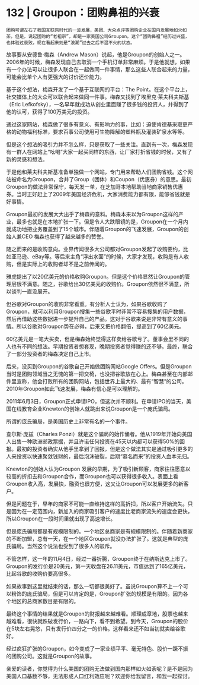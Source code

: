 # 132 | Groupon：团购鼻祖的兴衰

    团购可谓左右了我国互联网时代的一波发展，美团、大众点评等团购企业在国内发展地如火如荼。但是，说起团购的“老祖宗”，却是一家美国公司Groupon。这个“团购鼻祖”经历过兴盛，也体验过衰败，现在看起来则是“浪潮”过去之后不温不火的状态。

故事要从安德鲁·梅森（Andrew Mason）说起，他是Groupon的创始人之一。2006年的时候，梅森发现自己去取消一个手机订单非常麻烦。于是他就想，如果有一个办法可以让很多人联合在一起做同一件事情，那么这些人联合起来的力量，可能会比单个人有更强大的讨价还价能力。

基于这个想法，梅森开发了一个基于互联网的平台：The Point。在这个平台上，社交媒体上的大众可以联合起来做同一件事。梅森又找到了埃里克·莱夫科夫斯基（Eric Lefkofsky），一名早年就成功从创业里面赚了很多钱的投资人，并得到了他的认可，获得了100万美元的投资。

通过这家网站，梅森做了很多有意义、有影响力的事，比如：迫使肯德基采取更严格的动物福利标准，要求百事公司使用可生物降解的塑料瓶及灌装矿泉水等等。

但是这个想法的吸引力并不怎么样，只是获取了一些关注。直到有一次，梅森发现有一群人在网站上“吆喝”大家一起买同样的东西，让厂家打折省钱的时候，又有了新的灵感和想法。

于是他和莱夫科夫斯基准备单独做一个网站，专门用来帮助人们团购省钱。这个网站被命名为Groupon，合并了Group（团体）和Coupon（优惠券）的意思。最初Groupon的做法非常保守，每天发一单，在芝加哥本地帮助当地商家销售优惠券。当时正好赶上了2009年美国经济危机，大家消费能力都有限，能够省钱就是好事情。

Groupon最初的发展大大出乎了梅森的意料。梅森本来以为Groupon这样的产业，最多也就是在本地扩张一下。但是令人大跌眼镜的是，Groupon在一个月内就成功地把业务覆盖到了15个城市。伴随着Groupon的飞速发展，Groupon的创始人兼CEO 梅森也获得了越来越多的赞誉。

随之而来的是收购意向。业界传闻很多大公司都对Groupon发起了收购要约，比如亚马逊、eBay等。等后来主角“浮出水面”的时候，大家才发现，收购是有人收购，但是实际上的收购者却不是之前传闻的。

雅虎提出了以20亿美元的价格收购Groupon。但是这个价格显然让Groupon的管理层很不满意。随之，谷歌给出30亿美元的收购价。Groupon依然很不满意，所以谈判一直没展开。

但谷歌对Groupon的收购非常看重。有分析人士认为，如果谷歌收购了Groupon，就可以利用Groupon搜集一些谷歌平时非常不容易搜集的用户数据，然后再借助这些数据进一步提升自己的产品。这对于谷歌来说是非常有意义的事情。所以谷歌对Groupon势在必得，后来又把价格翻倍，提高到了60亿美元。

60亿美元是一笔大买卖，但是梅森始终觉得这样卖给谷歌亏了。董事会里不同的人也有不同的想法。早期投资者想套现，晚期投资者觉得赚的还不够。最终，联合了一部分投资者的梅森决定自己上市。

后来，没买到Groupon的谷歌自己开始做团购网站Google Offers。但是Groupon当时是团购领域当之无愧的第一把交椅，也没把谷歌放在心上。梅森甚至在内部邮件里宣称，他会打败所有的团购网站，包括世界上最大的、最有“智慧”的公司。2010年Groupon如此飞速发展，梅森有信心是可以理解的。

2011年6月3日，Groupon正式申请IPO，但这次并不顺利。在申请IPO的当天，美国在线教育企业Knewton的创始人就跳出来说Groupon是一个庞氏骗局。

所谓的庞氏骗局，是美国历史上非常有名的一个事件。

查尔斯·庞兹（Charles Ponzi）就是这个骗局的始作俑者。他从1919年开始向美国人出售一种欧洲邮政票据，并且许诺任何投资在45天以内都可以获得50%的回报。最初的投资者确实从他手里拿到了回报，但是这个做法其实是通过吸引更多的人来投资以快速聚敛钱财的，最后泡沫破裂，后期“慕名而来”的投资人血本无归。

Knewton的创始人认为Groupon 发展的早期，为了吸引新顾客，商家往往愿意以较高的折扣去和Groupon合作，而Groupon也可以获得很多收入。表面上看Groupon收入高，发展快，融资也很方便，这又让Groupon可以发展更多的新客户。

但是问题在于，早年的商家不可能一直维持这样的高折扣，所以客户开始流失。只是因为在一定范围内，新加入的商家吸引客户的速度比老商家流失的速度会更快，所以Groupon在一段时间里就出现了高速增长。

但是庞氏骗局都是有规模限制的。一个地区总商家是有规模限制的。伴随着新商家的不断加盟，总有一天，在一个地区Groupon就没办法扩张了。这就是典型的庞氏骗局。当然这个说法也受到了很多人的驳斥。

不管怎样，这一年的11月4日，经过一番折腾，Groupon终于在纳斯达克上市了。Groupon的发行价是20美元，第一天收盘在26.11美元，市值达到了165亿美元，比起谷歌的收购价要高很多。

如果故事到这里就结束的话，那么一切都很美好了。虽说Groupon算不上一个可以粉饰的庞氏骗局，但是可以肯定的是，Groupon扩张的规模是有限的。因为各个地区的总商家数目是有限的。

最终这个事情的结果就是Groupon的财报越来越难看。顺理成章地，股票也越来越难看，很快就跌破发行价，一路向下，看不到希望。到今天，Groupon的股价在5块左右晃悠，只有发行价四分之一的价格。这样看来还不如当初就卖给谷歌好。

经过疯狂扩张的Groupon，如今变成了一家业绩平平、毫无特色、股价一蹶不振的团购公司。这就是Groupon的故事。

亲爱的读者，你觉得为什么美国的团购无法做到国内那样如火如荼呢？是不是因为美国人口基数不够，无法形成人口红利效应呢？欢迎你给我留言，和我一起探讨。
    